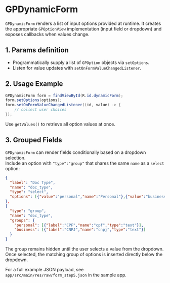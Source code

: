 # GPDynamicForm

`GPDynamicForm` renders a list of input options provided at runtime. It creates the appropriate `GPOptionView` implementation (input field or dropdown) and exposes callbacks when values change.

## 1. Params definition
- Programmatically supply a list of `GPOption` objects via `setOptions`.
- Listen for value updates with `setOnFormValueChangedListener`.

## 2. Usage Example
```java
GPDynamicForm form = findViewById(R.id.dynamicForm);
form.setOptions(options);
form.setOnFormValueChangedListener((id, value) -> {
    // collect user choices
});
```

Use `getValues()` to retrieve all option values at once.

## 3. Grouped Fields

`GPDynamicForm` can render fields conditionally based on a dropdown selection.  
Include an option with `"type":"group"` that shares the same `name` as a `select` option:

```json
{
  "label": "Doc Type",
  "name": "doc_type",
  "type": "select",
  "options": [{"value":"personal","name":"Personal"},{"value":"business","name":"Business"}]
},
{
  "type": "group",
  "name": "doc_type",
  "groups": {
    "personal": [{"label":"CPF","name":"cpf","type":"text"}],
    "business": [{"label":"CNPJ","name":"cnpj","type":"text"}]
  }
}
```

The group remains hidden until the user selects a value from the dropdown.
Once selected, the matching group of options is inserted directly below the dropdown.

For a full example JSON payload, see `app/src/main/res/raw/form_step5.json` in the sample app.
